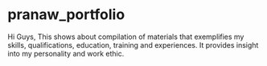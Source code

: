 # pranaw_portfolio

Hi Guys, This shows about compilation of materials that exemplifies my skills, qualifications, education, training and experiences. It provides insight into my personality and work ethic.
